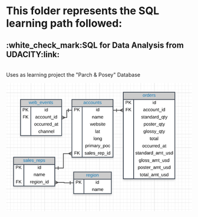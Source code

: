 <h1>This folder represents the SQL learning path followed:</h1>

<h2>:white_check_mark:SQL for Data Analysis from UDACITY:link:</h2>
<br>
Uses as learning project the "Parch & Posey" Database

![alt text](https://github.com/Elpuma/SQL-DEV-FOLDER/blob/master/SQL%20for%20Data%20Analysis%20-%20Udacity/erd.png?raw=true)
